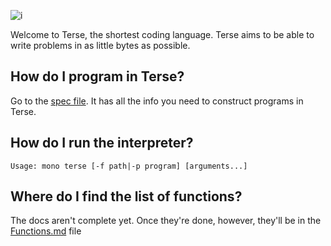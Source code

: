 ![i](https://i.ibb.co/ZBcgCNq/Terse.png)

Welcome to Terse, the shortest coding language. Terse aims to be able to write problems in as little bytes as possible.

## How do I program in Terse?
Go to the [spec file](https://github.com/Gymhgy/TerseLang/blob/master/spec.md). It has all the info you need to construct programs in Terse.

## How do I run the interpreter?

```
Usage: mono terse [-f path|-p program] [arguments...]
```

## Where do I find the list of functions?
The docs aren't complete yet. Once they're done, however, they'll be in the [Functions.md](https://github.com/Gymhgy/TerseLang/blob/master/functions.md) file
